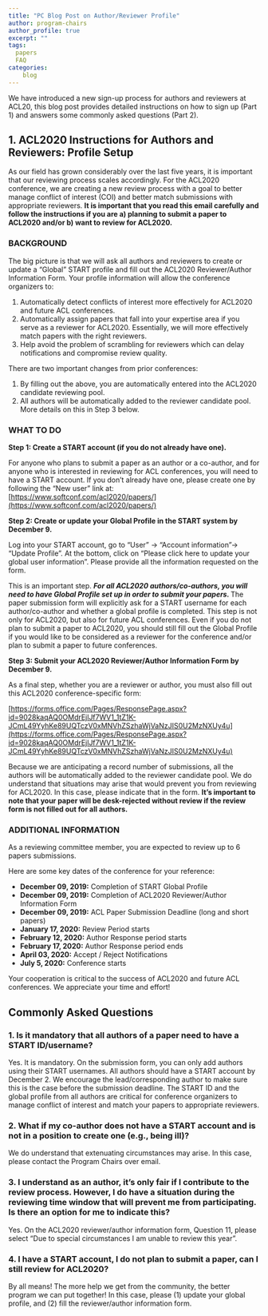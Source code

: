 ```yaml
---
title: "PC Blog Post on Author/Reviewer Profile"
author: program-chairs
author_profile: true
excerpt: ""
tags:
  papers
  FAQ
categories:
    blog
---
```


We have introduced a new sign-up process for authors and reviewers at ACL20, this blog post provides detailed instructions on how to sign up (Part 1) and answers some commonly asked questions (Part 2). 

<h2>1. ACL2020 Instructions for Authors and Reviewers: Profile Setup</h2>

As our field has grown considerably over the last five years, it is important that our reviewing process scales accordingly.  For the ACL2020 conference, we are creating a new review process with a goal to better manage conflict of interest (COI) and better match submissions with appropriate reviewers. <b> It is important that you read this email carefully and follow the instructions if you are a) planning to submit a paper to ACL2020 and/or b) want to review for ACL2020. </b>

### BACKGROUND

The big picture is that we will ask all authors and reviewers to create or update a “Global” START profile and fill out the ACL2020 Reviewer/Author Information Form.  Your profile information will allow the conference organizers to: 

1. Automatically detect conflicts of interest more effectively for ACL2020 and future ACL conferences. <br/>
2. Automatically assign papers that fall into your expertise area if you serve as a reviewer for ACL2020.   Essentially, we will more effectively match papers with the right reviewers. <br/>
3. Help avoid the problem of scrambling for reviewers which can delay notifications and compromise review quality. <br/>

There are two important changes from prior conferences:

1. By filling out the above, you are automatically entered into the ACL2020 candidate reviewing pool. <br/>
2. All authors will be automatically added to the reviewer candidate pool.  More details on this in Step 3 below. <br/>

### WHAT TO DO

<b> Step 1: Create a START account (if you do not already have one). </b>

For anyone who plans to submit a paper as an author or a co-author, and for anyone who is interested in reviewing for ACL conferences, you will need to have a START account. If you don’t already have one, please create one by following the “New user”  link at: [https://www.softconf.com/acl2020/papers/](https://www.softconf.com/acl2020/papers/) 

<b> Step 2: Create or update your Global Profile in the START system by December 9. </b>

Log into your START account, go to “User” -> “Account information”-> “Update Profile”. At the bottom, click on “Please click here to update your global user information”. Please provide all the information requested on the form. 

This is an important step. <b><i> For all ACL2020 authors/co-authors, you will need to have Global Profile set up in order to submit your papers. </i></b> The paper submission form will explicitly ask for a START username  for each author/co-author and whether a global profile is completed. This step is not only for ACL2020, but also for future ACL conferences. Even if you do not plan to submit a paper to ACL2020, you should still fill out the Global Profile if you would like to be considered as a reviewer for the conference and/or plan to submit a paper to future conferences. 

<b> Step 3: Submit your ACL2020 Reviewer/Author Information Form by December 9. </b>

As a final step, whether you are a reviewer or author, you must also fill out this ACL2020 conference-specific form: 

[https://forms.office.com/Pages/ResponsePage.aspx?id=9028kaqAQ0OMdrEjlJf7WV1_1tZ1K-JCmL49YyhKe89UQTczV0xMNVhZSzhaWjVaNzJIS0U2MzNXUy4u](https://forms.office.com/Pages/ResponsePage.aspx?id=9028kaqAQ0OMdrEjlJf7WV1_1tZ1K-JCmL49YyhKe89UQTczV0xMNVhZSzhaWjVaNzJIS0U2MzNXUy4u)

Because we are anticipating a record number of submissions, all the authors will be automatically added to the reviewer candidate pool.  We do understand that situations may arise that would prevent you from reviewing for ACL2020. In this case, please indicate that in the form. <b> It’s important to note that your paper will be desk-rejected without review if the review form is not filled out for all authors. </b>

### ADDITIONAL INFORMATION

As a reviewing committee member, you are expected to review up to 6 papers submissions.

Here are some key dates of the conference for your reference:
- <b>December 09, 2019:</b> Completion of START Global Profile
- <b>December 09, 2019:</b> Completion of ACL2020 Reviewer/Author Information Form
- <b>December 09, 2019:</b> ACL Paper Submission Deadline (long and short papers) 
- <b>January 17, 2020:</b> Review Period starts
- <b>February 12, 2020:</b> Author Response period starts
- <b>February 17, 2020:</b> Author Response period ends
- <b>April 03, 2020:</b> Accept / Reject Notifications
- <b>July 5, 2020:</b> Conference starts

Your cooperation is critical to the success of ACL2020 and future ACL conferences. We appreciate your time and effort! 

<h2> Commonly Asked Questions </h2>

### 1. Is it mandatory that all authors of a paper need to have a START ID/username? 

Yes. It is mandatory. On the submission form, you can only add authors using their START usernames. All authors should have a START account by December 2. We encourage the lead/corresponding author to make sure this is the case before the submission deadline. The START ID and the global profile from all authors are critical for conference organizers to manage conflict of interest and match your papers to appropriate reviewers. 

### 2. What if my co-author does not have a START account and is not in a position to create one (e.g., being ill)? 

We do understand that extenuating circumstances may arise. In this case, please contact the Program Chairs over email.

### 3. I understand as an author, it’s only fair if I contribute to the review process. However, I do have a situation during the reviewing time window that will prevent me from participating.  Is there an option for me to indicate this? 

Yes. On the ACL2020 reviewer/author information form, Question 11, please select “Due to special circumstances I am unable to review this year”. 

### 4. I have a START account, I do not plan to submit a paper, can I still review for ACL2020? 

By all means! The more help we get from the community, the better program we can put together!   In this case, please (1) update your global profile, and (2) fill the reviewer/author information form. 
